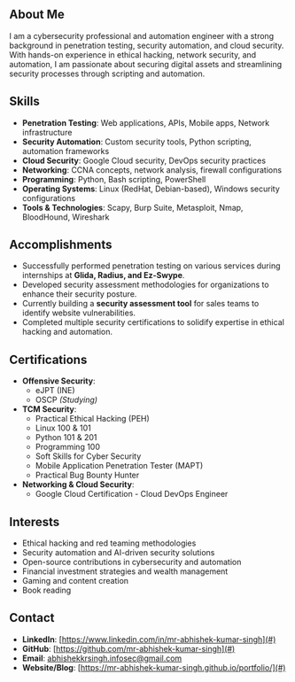 ## About Me
I am a cybersecurity professional and automation engineer with a strong background in penetration testing, security automation, and cloud security. With hands-on experience in ethical hacking, network security, and automation, I am passionate about securing digital assets and streamlining security processes through scripting and automation. 

## Skills
- **Penetration Testing**: Web applications, APIs, Mobile apps, Network infrastructure
- **Security Automation**: Custom security tools, Python scripting, automation frameworks
- **Cloud Security**: Google Cloud security, DevOps security practices
- **Networking**: CCNA concepts, network analysis, firewall configurations
- **Programming**: Python, Bash scripting, PowerShell
- **Operating Systems**: Linux (RedHat, Debian-based), Windows security configurations
- **Tools & Technologies**: Scapy, Burp Suite, Metasploit, Nmap, BloodHound, Wireshark

## Accomplishments
- Successfully performed penetration testing on various services during internships at **Glida, Radius, and Ez-Swype**.
- Developed security assessment methodologies for organizations to enhance their security posture.
- Currently building a **security assessment tool** for sales teams to identify website vulnerabilities.
- Completed multiple security certifications to solidify expertise in ethical hacking and automation.

## Certifications
- **Offensive Security**:
  - eJPT (INE)
  - OSCP *(Studying)*
- **TCM Security**:
  - Practical Ethical Hacking (PEH)
  - Linux 100 & 101
  - Python 101 & 201
  - Programming 100
  - Soft Skills for Cyber Security
  - Mobile Application Penetration Tester (MAPT)
  - Practical Bug Bounty Hunter
- **Networking & Cloud Security**:
  - Google Cloud Certification - Cloud DevOps Engineer

## Interests
- Ethical hacking and red teaming methodologies
- Security automation and AI-driven security solutions
- Open-source contributions in cybersecurity and automation
- Financial investment strategies and wealth management
- Gaming and content creation
- Book reading

## Contact
- **LinkedIn**: [https://www.linkedin.com/in/mr-abhishek-kumar-singh](#)
- **GitHub**: [https://github.com/mr-abhishek-kumar-singh](#)
- **Email**: [abhishekkrsingh.infosec@gmail.com](#)
- **Website/Blog**: [https://mr-abhishek-kumar-singh.github.io/portfolio/](#)

